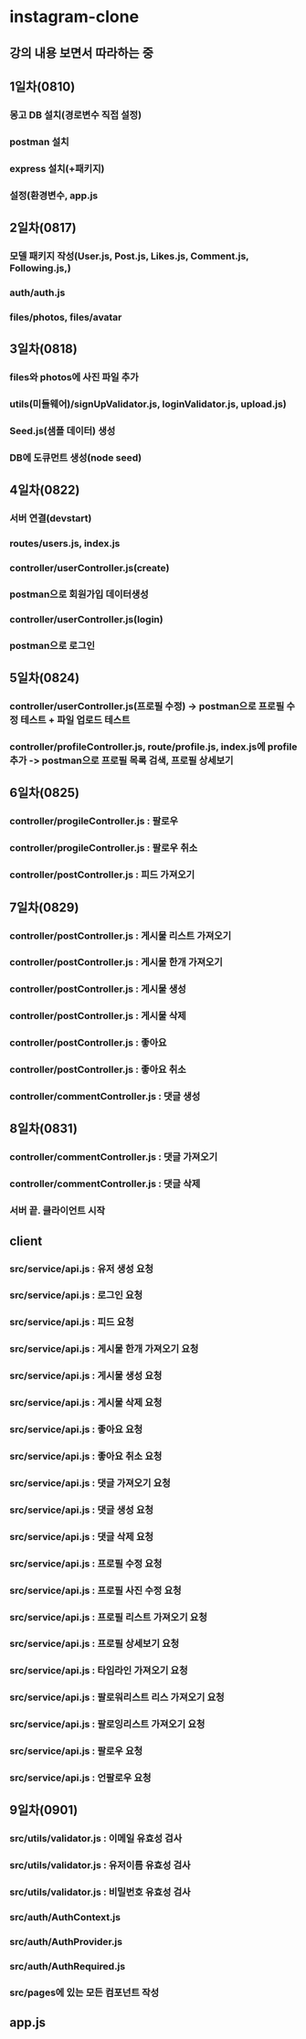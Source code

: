 # instagram-clone
## 강의 내용 보면서 따라하는 중

## 1일차(0810)
### 몽고 DB 설치(경로변수 직접 설정)
### postman 설치
### express 설치(+패키지)
### 설정(환경변수, app.js

## 2일차(0817)
### 모델 패키지 작성(User.js,  Post.js, Likes.js, Comment.js,  Following.js,)
### auth/auth.js
### files/photos, files/avatar

## 3일차(0818)
### files와 photos에 사진 파일 추가
### utils(미들웨어)/signUpValidator.js, loginValidator.js, upload.js)
### Seed.js(샘플 데이터) 생성
### DB에 도큐먼트 생성(node seed)

## 4일차(0822)
### 서버 연결(devstart)
### routes/users.js, index.js
### controller/userController.js(create)
### postman으로 회원가입 데이터생성
### controller/userController.js(login)
### postman으로 로그인

## 5일차(0824)
### controller/userController.js(프로필 수정) -> postman으로 프로필 수정 테스트 + 파일 업로드 테스트
### controller/profileController.js, route/profile.js, index.js에 profile 추가 -> postman으로 프로필 목록 검색, 프로필 상세보기

## 6일차(0825)
### controller/progileController.js : 팔로우
### controller/progileController.js : 팔로우 취소
### controller/postController.js : 피드 가져오기

## 7일차(0829)
### controller/postController.js : 게시물 리스트 가져오기
### controller/postController.js : 게시물 한개 가져오기
### controller/postController.js : 게시물 생성
### controller/postController.js : 게시물 삭제 
### controller/postController.js : 좋아요
### controller/postController.js : 좋아요 취소

### controller/commentController.js : 댓글 생성


## 8일차(0831)

### controller/commentController.js : 댓글 가져오기
### controller/commentController.js : 댓글 삭제

### 서버 끝. 클라이언트 시작

## client
### src/service/api.js : 유저 생성 요청
### src/service/api.js : 로그인 요청
### src/service/api.js : 피드 요청
### src/service/api.js : 게시물 한개 가져오기 요청
### src/service/api.js : 게시물 생성 요청
### src/service/api.js : 게시물 삭제 요청
### src/service/api.js : 좋아요 요청
### src/service/api.js : 좋아요 취소 요청
### src/service/api.js : 댓글 가져오기 요청
### src/service/api.js : 댓글 생성 요청
### src/service/api.js : 댓글 삭제 요청
### src/service/api.js : 프로필 수정 요청
### src/service/api.js : 프로필 사진 수정 요청
### src/service/api.js : 프로필 리스트 가져오기 요청
### src/service/api.js : 프로필 상세보기 요청
### src/service/api.js : 타임라인 가져오기 요청
### src/service/api.js : 팔로워리스트 리스 가져오기 요청
### src/service/api.js : 팔로잉리스트 가져오기 요청
### src/service/api.js : 팔로우 요청
### src/service/api.js : 언팔로우 요청


## 9일차(0901)

### src/utils/validator.js : 이메일 유효성 검사
### src/utils/validator.js : 유저이름 유효성 검사
### src/utils/validator.js : 비밀번호 유효성 검사

### src/auth/AuthContext.js
### src/auth/AuthProvider.js
### src/auth/AuthRequired.js

### src/pages에 있는 모든 컴포넌트 작성
## app.js 
